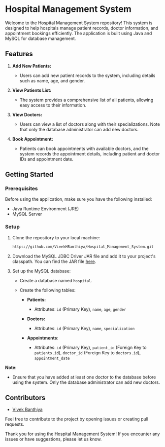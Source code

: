 # Hospital Management System

Welcome to the Hospital Management System repository! This system is designed to help hospitals manage patient records, doctor information, and appointment bookings efficiently. The application is built using Java and MySQL for database management.

## Features

1. **Add New Patients:**
   - Users can add new patient records to the system, including details such as name, age, and gender.

2. **View Patients List:**
   - The system provides a comprehensive list of all patients, allowing easy access to their information.

3. **View Doctors:**
   - Users can view a list of doctors along with their specializations. Note that only the database administrator can add new doctors.

4. **Book Appointment:**
   - Patients can book appointments with available doctors, and the system records the appointment details, including patient and doctor IDs and appointment date.

## Getting Started

### Prerequisites

Before using the application, make sure you have the following installed:

- Java Runtime Environment (JRE)
- MySQL Server

### Setup

1. Clone the repository to your local machine:

   ```bash
   https://github.com/VivekHBanthiya/Hospital_Management_System.git
   ```

2. Download the MySQL JDBC Driver JAR file and add it to your project's classpath. You can find the JAR file [here](https://dev.mysql.com/downloads/connector/j/).

3. Set up the MySQL database:
   - Create a database named `hospital`.
   - Create the following tables:

     - **Patients:**
       - Attributes: `id` (Primary Key), `name`, `age`, `gender`

     - **Doctors:**
       - Attributes: `id` (Primary Key), `name`, `specialization`

     - **Appointments:**
       - Attributes: `id` (Primary Key), `patient_id` (Foreign Key to `patients.id`), `doctor_id` (Foreign Key to `doctors.id`), `appointment_date`


**Note:**
- Ensure that you have added at least one doctor to the database before using the system. Only the database administrator can add new doctors.

## Contributors

- [Vivek Banthiya]([https://github.com/VivekHBanthiya])

Feel free to contribute to the project by opening issues or creating pull requests.

Thank you for using the Hospital Management System! If you encounter any issues or have suggestions, please let us know.
